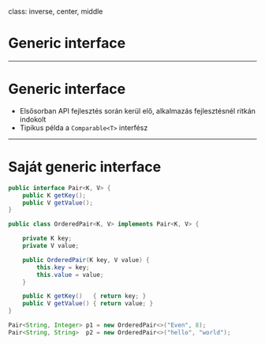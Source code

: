 class: inverse, center, middle



# Generic interface

---

# Generic interface

* Elsősorban API fejlesztés során kerül elő, alkalmazás fejlesztésnél ritkán indokolt
* Tipikus példa a `Comparable<T>` interfész

---

# Saját generic interface

```java
public interface Pair<K, V> {
    public K getKey();
    public V getValue();
}

public class OrderedPair<K, V> implements Pair<K, V> {

    private K key;
    private V value;

    public OrderedPair(K key, V value) {
		this.key = key;
		this.value = value;
    }

    public K getKey()	{ return key; }
    public V getValue() { return value; }
}
```

```java
Pair<String, Integer> p1 = new OrderedPair<>("Even", 8);
Pair<String, String>  p2 = new OrderedPair<>("hello", "world");
```
